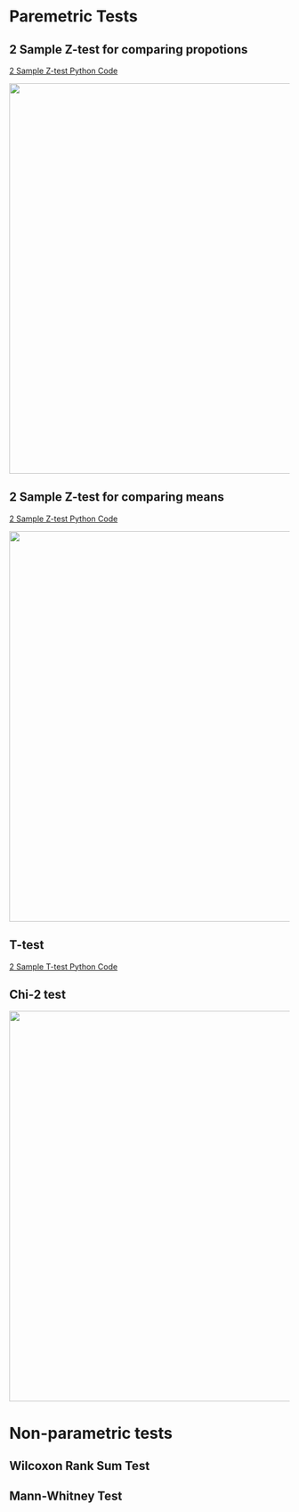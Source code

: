 # Paremetric Tests

## 2 Sample Z-test for comparing propotions 
<a href = "https://github.com/TatevKaren/data-science-popular-algorithms/blob/main/Statistical-tests/2%20sample%20Z%20Test%20Porportions.py"> 2 Sample Z-test Python Code</a>  

<p>
  <img width =700 src = 
https://github.com/TatevKaren/data-science-popular-algorithms/blob/main/Statistical-tests/Binomial_2sample_2sided.png?raw=true?raw=true>
 </p> 
 
## 2 Sample Z-test for comparing means 
<a href = "https://github.com/TatevKaren/data-science-popular-algorithms/blob/main/Statistical-tests/2%20sample%20Z%20Test%20Porportions.py"> 2 Sample Z-test Python Code</a>  

<p>
  <img width =700 src = 
https://github.com/TatevKaren/data-science-popular-algorithms/blob/main/Statistical-tests/Z-test.png?raw=true>
 </p> 
 
## T-test
<a href = "https://github.com/TatevKaren/data-science-popular-algorithms/blob/main/Statistical-tests/2-Sample-2-sided-T-test.py"> 2 Sample T-test Python Code</a>  





## Chi-2 test
<p>
  <img width =700 src = 
https://github.com/TatevKaren/data-science-popular-algorithms/blob/main/Statistical-tests/Chi2_Test.png?raw=true
?raw=true>
 </p> 

# Non-parametric tests

## Wilcoxon Rank Sum Test

## Mann-Whitney Test
